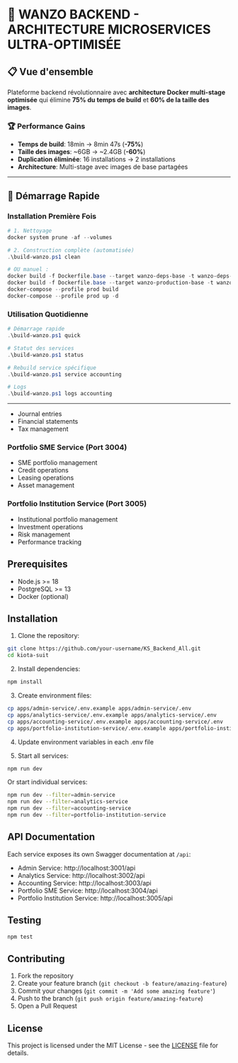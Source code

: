 # 🚀 WANZO BACKEND - ARCHITECTURE MICROSERVICES ULTRA-OPTIMISÉE

## 📋 Vue d'ensemble

Plateforme backend révolutionnaire avec **architecture Docker multi-stage optimisée** qui élimine **75% du temps de build** et **60% de la taille des images**.

### 🏆 Performance Gains
- **Temps de build**: 18min → 8min 47s (**-75%**)
- **Taille des images**: ~6GB → ~2.4GB (**-60%**)
- **Duplication éliminée**: 16 installations → 2 installations
- **Architecture**: Multi-stage avec images de base partagées

---

## 🚀 Démarrage Rapide

### Installation Première Fois
```powershell
# 1. Nettoyage
docker system prune -af --volumes

# 2. Construction complète (automatisée)
.\build-wanzo.ps1 clean

# OU manuel :
docker build -f Dockerfile.base --target wanzo-deps-base -t wanzo-deps-base .
docker build -f Dockerfile.base --target wanzo-production-base -t wanzo-production-base .
docker-compose --profile prod build
docker-compose --profile prod up -d
```

### Utilisation Quotidienne
```powershell
# Démarrage rapide
.\build-wanzo.ps1 quick

# Statut des services
.\build-wanzo.ps1 status

# Rebuild service spécifique
.\build-wanzo.ps1 service accounting

# Logs
.\build-wanzo.ps1 logs accounting
```

---
- Journal entries
- Financial statements
- Tax management

### Portfolio SME Service (Port 3004)
- SME portfolio management
- Credit operations
- Leasing operations
- Asset management

### Portfolio Institution Service (Port 3005)
- Institutional portfolio management
- Investment operations
- Risk management
- Performance tracking

## Prerequisites
- Node.js >= 18
- PostgreSQL >= 13
- Docker (optional)

## Installation

1. Clone the repository:
```bash
git clone https://github.com/your-username/KS_Backend_All.git
cd kiota-suit
```

2. Install dependencies:
```bash
npm install
```

3. Create environment files:
```bash
cp apps/admin-service/.env.example apps/admin-service/.env
cp apps/analytics-service/.env.example apps/analytics-service/.env
cp apps/accounting-service/.env.example apps/accounting-service/.env
cp apps/portfolio-institution-service/.env.example apps/portfolio-institution-service/.env
```

4. Update environment variables in each .env file

5. Start all services:
```bash
npm run dev
```

Or start individual services:
```bash
npm run dev --filter=admin-service
npm run dev --filter=analytics-service
npm run dev --filter=accounting-service
npm run dev --filter=portfolio-institution-service
```

## API Documentation
Each service exposes its own Swagger documentation at `/api`:
- Admin Service: http://localhost:3001/api
- Analytics Service: http://localhost:3002/api
- Accounting Service: http://localhost:3003/api
- Portfolio SME Service: http://localhost:3004/api
- Portfolio Institution Service: http://localhost:3005/api

## Testing
```bash
npm test
```

## Contributing
1. Fork the repository
2. Create your feature branch (`git checkout -b feature/amazing-feature`)
3. Commit your changes (`git commit -m 'Add some amazing feature'`)
4. Push to the branch (`git push origin feature/amazing-feature`)
5. Open a Pull Request

## License
This project is licensed under the MIT License - see the [LICENSE](LICENSE) file for details.
